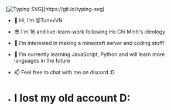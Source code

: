 [![Typing SVG](https://readme-typing-svg.demolab.com?font=Fira+Code&pause=1000&center=true&width=435&lines=Hello+there!;Welcome+to+my+GitHub+page.)](https://git.io/typing-svg)

- 👋 Hi, I’m @TunxxVN
- 😎 I'm 16 and live-learn-work following Ho Chi Minh's ideology
- 👀 I’m interested in making a minecraft server and coding stuff!
- 🌱 I’m currently learning JavaScript, Python and will learn more languages in the future
- 📫 Feel free to chat with me on discord :D

- # I lost my old account D: #
